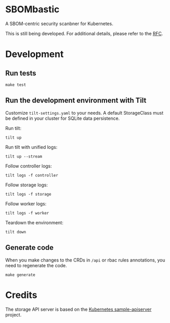 # SBOMbastic

A SBOM-centric security scanbner for Kubernetes.

This is still being developed. For additional details, please refer to the [RFC](docs/rfc).

# Development

## Run tests

```shell
make test
```

## Run the development environment with Tilt

Customize `tilt-settings.yaml` to your needs.
A default StorageClass must be defined in your cluster for SQLite data persistence.

Run tilt:

```shell
tilt up
```

Run tilt with unified logs:

```shell
tilt up --stream
```

Follow controller logs:

```shell
tilt logs -f controller
```

Follow storage logs:

```shell
tilt logs -f storage
```

Follow worker logs:

```shell
tilt logs -f worker
```

Teardown the environment:

```shell
tilt down
```

## Generate code

When you make changes to the CRDs in `/api` or rbac rules annotations, you need to regenerate the code.

```shell
make generate
```

# Credits

The storage API server is based on the [Kubernetes sample-apiserver](https://github.com/kubernetes/sample-apiserver) project.
